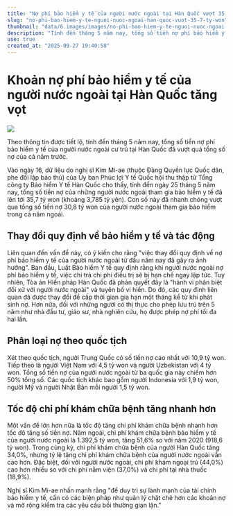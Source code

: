 ```yaml
---
title: "Nợ phí bảo hiểm y tế của người nước ngoài tại Hàn Quốc vượt 35,7 tỷ won"
slug: "no-phi-bao-hiem-y-te-nguoi-nuoc-ngoai-han-quoc-vuot-35-7-ty-won"
thumbnail: "data/6.images/images/no-phi-bao-hiem-y-te-nguoi-nuoc-ngoai-han-quoc-vuot-35-7-ty-won.webp"
description: "Tính đến tháng 5 năm nay, tổng số tiền nợ phí bảo hiểm y tế của người nước ngoài tại Hàn Quốc đã vượt quá 35,7 tỷ won, cao hơn cả tổng số nợ của cả năm trước. Điều này chủ yếu do thay đổi quy định."
use: true
created_at: "2025-09-27 19:40:58"
---
```


# Khoản nợ phí bảo hiểm y tế của người nước ngoài tại Hàn Quốc tăng vọt

![](/images/20250922-00080017-chosun-000-10-view.webp)

Theo thông tin được tiết lộ, tính đến tháng 5 năm nay, tổng số tiền nợ phí bảo hiểm y tế của người nước ngoài cư trú tại Hàn Quốc đã vượt quá tổng số nợ của cả năm trước.

Vào ngày 16, dữ liệu do nghị sĩ Kim Mi-ae (thuộc Đảng Quyền lực Quốc dân, phe đối lập bảo thủ) của Ủy ban Phúc lợi Y tế Quốc hội thu thập từ Tổng công ty Bảo hiểm Y tế Hàn Quốc cho thấy, tính đến ngày 25 tháng 5 năm nay, tổng số tiền nợ của những người nước ngoài tham gia bảo hiểm y tế đã lên tới 35,7 tỷ won (khoảng 3,785 tỷ yên). Con số này đã nhanh chóng vượt qua tổng số tiền nợ 30,8 tỷ won của người nước ngoài tham gia bảo hiểm trong cả năm ngoái.

## Thay đổi quy định về bảo hiểm y tế và tác động

Liên quan đến vấn đề này, có ý kiến cho rằng "việc thay đổi quy định về nợ phí bảo hiểm y tế của người nước ngoài từ đầu năm nay đã gây ra ảnh hưởng". Ban đầu, Luật Bảo hiểm Y tế quy định rằng khi người nước ngoài nợ phí bảo hiểm y tế, việc chi trả chi phí điều trị sẽ bị hạn chế ngay lập tức. Tuy nhiên, Tòa án Hiến pháp Hàn Quốc đã phán quyết đây là "hành vi phân biệt đối xử với người nước ngoài" và tuyên bố vi hiến. Do đó, các quy định liên quan đã được thay đổi để cấp thời gian gia hạn một tháng kể từ khi phát sinh nợ. Hơn nữa, đối với những người có thị thực cho phép lưu trú trên 5 năm như nhà đầu tư, giáo sư, nhà nghiên cứu, họ được phép nợ phí tối đa hai lần.

## Phân loại nợ theo quốc tịch

Xét theo quốc tịch, người Trung Quốc có số tiền nợ cao nhất với 10,9 tỷ won. Tiếp theo là người Việt Nam với 4,5 tỷ won và người Uzbekistan với 4 tỷ won. Tổng số tiền nợ của người nước ngoài từ ba quốc gia này chiếm hơn 50% tổng số. Các quốc tịch khác bao gồm người Indonesia với 1,9 tỷ won, người Mỹ và người Nhật Bản mỗi người 1,5 tỷ won.

## Tốc độ chi phí khám chữa bệnh tăng nhanh hơn

Một vấn đề lớn hơn nữa là tốc độ tăng chi phí khám chữa bệnh nhanh hơn tốc độ tăng số tiền nợ. Năm ngoái, chi phí khám chữa bệnh bảo hiểm y tế của người nước ngoài là 1.392,5 tỷ won, tăng 51,6% so với năm 2020 (918,6 tỷ won). Trong cùng kỳ, chi phí khám chữa bệnh của người Hàn Quốc tăng 34,0%, nhưng tỷ lệ tăng chi phí khám chữa bệnh của người nước ngoài vẫn cao hơn. Đặc biệt, đối với người nước ngoài, chi phí khám ngoại trú (44,0%) cao hơn nhiều so với chi phí nằm viện (37,0%) và chi phí tại nhà thuốc (18,9%).

Nghị sĩ Kim Mi-ae nhấn mạnh rằng "để duy trì sự lành mạnh của tài chính bảo hiểm y tế, cần có các biện pháp như quản lý chặt chẽ hơn các khoản nợ và mở rộng kiểm tra các yêu cầu bồi thường gian lận."